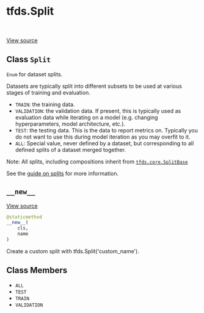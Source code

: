 <div itemscope itemtype="http://developers.google.com/ReferenceObject">
<meta itemprop="name" content="tfds.Split" />
<meta itemprop="path" content="Stable" />
<meta itemprop="property" content="__new__"/>
<meta itemprop="property" content="ALL"/>
<meta itemprop="property" content="TEST"/>
<meta itemprop="property" content="TRAIN"/>
<meta itemprop="property" content="VALIDATION"/>
</div>

# tfds.Split

<!-- Insert buttons -->

<table class="tfo-notebook-buttons tfo-api" align="left">
</table>

<a target="_blank" href="https://github.com/tensorflow/datasets/tree/master/tensorflow_datasets/core/splits.py">View
source</a>

## Class `Split`

<!-- Start diff -->

`Enum` for dataset splits.

<!-- Placeholder for "Used in" -->

Datasets are typically split into different subsets to be used at various
stages of training and evaluation.

* `TRAIN`: the training data.
* `VALIDATION`: the validation data. If present, this is typically used as
  evaluation data while iterating on a model (e.g. changing hyperparameters,
  model architecture, etc.).
* `TEST`: the testing data. This is the data to report metrics on. Typically
  you do not want to use this during model iteration as you may overfit to it.
* `ALL`: Special value, never defined by a dataset, but corresponding to all
  defined splits of a dataset merged together.

Note: All splits, including compositions inherit from <a href="../tfds/core/SplitBase.md"><code>tfds.core.SplitBase</code></a>

See the
[guide on splits](https://github.com/tensorflow/datasets/tree/master/docs/splits.md)
for more information.

<h2 id="__new__"><code>__new__</code></h2>

<a target="_blank" href="https://github.com/tensorflow/datasets/tree/master/tensorflow_datasets/core/splits.py">View
source</a>

```python
@staticmethod
__new__(
    cls,
    name
)
```

Create a custom split with tfds.Split('custom_name').

## Class Members

*   `ALL` <a id="ALL"></a>
*   `TEST` <a id="TEST"></a>
*   `TRAIN` <a id="TRAIN"></a>
*   `VALIDATION` <a id="VALIDATION"></a>
